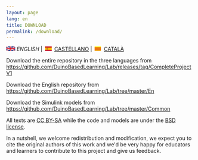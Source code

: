 ```yaml
---
layout: page
lang: en
title: DOWNLOAD
permalink: /download/
---
```


![English](en.png) *ENGLISH* | ![Castellano](es.png) [CASTELLANO](descargar.md) | ![Català](ca.png) [CATALÀ](Descarregar.md)


Download the entire repository in the three languages from https://github.com/DuinoBasedLearning/Lab/releases/tag/CompleteProjectV1

Download the English repository from https://github.com/DuinoBasedLearning/Lab/tree/master/En

Download the Simulink models from https://github.com/DuinoBasedLearning/Lab/tree/master/Common

All texts are [CC BY-SA](http://creativecommons.org/licenses/by-sa/4.0/) while the code and models are under the [BSD license](https://github.com/DuinoBasedLearning/Lab/blob/master/LICENSE).

In a nutshell, we welcome redistribution and modification, we expect you to cite the original authors of this work and we'd be very happy for educators and learners to contribute to this project and give us feedback.
